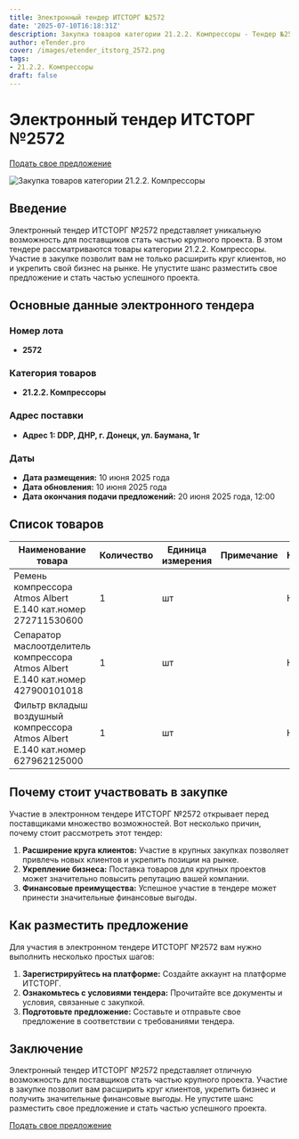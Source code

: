 ```yaml
---
title: Электронный тендер ИТСТОРГ №2572
date: '2025-07-10T16:18:31Z'
description: Закупка товаров категории 21.2.2. Компрессоры - Тендер №2572
author: eTender.pro
cover: /images/etender_itstorg_2572.png
tags:
- 21.2.2. Компрессоры
draft: false
---
```

# Электронный тендер ИТСТОРГ №2572

[Подать свое предложение](https://itstorg.ru/tender-2572?utm_source=etender)

![Закупка товаров категории 21.2.2. Компрессоры](/images/etender_itstorg_2572.png)

## Введение

Электронный тендер ИТСТОРГ №2572 представляет уникальную возможность для поставщиков стать частью крупного проекта. В этом тендере рассматриваются товары категории 21.2.2. Компрессоры. Участие в закупке позволит вам не только расширить круг клиентов, но и укрепить свой бизнес на рынке. Не упустите шанс разместить свое предложение и стать частью успешного проекта.

## Основные данные электронного тендера

### Номер лота
- **2572**

### Категория товаров
- **21.2.2. Компрессоры**

### Адрес поставки
- **Адрес 1: DDP, ДНР, г. Донецк, ул. Баумана, 1г**

### Даты
- **Дата размещения:** 10 июня 2025 года
- **Дата обновления:** 10 июня 2025 года
- **Дата окончания подачи предложений:** 20 июня 2025 года, 12:00

## Список товаров

| Наименование товара | Количество | Единица измерения | Примечание | Нетто |
|---------------------|------------|-------------------|------------|-------|
| Ремень компрессора Atmos Albert E.140 кат.номер 272711530600 | 1 | шт | | Нет |
| Сепаратор маслоотделитель компрессора Atmos Albert E.140 кат.номер 427900101018 | 1 | шт | | Нет |
| Фильтр вкладыш воздушный компрессора Atmos Albert E.140 кат.номер 627962125000 | 1 | шт | | Нет |

## Почему стоит участвовать в закупке

Участие в электронном тендере ИТСТОРГ №2572 открывает перед поставщиками множество возможностей. Вот несколько причин, почему стоит рассмотреть этот тендер:

1. **Расширение круга клиентов:** Участие в крупных закупках позволяет привлечь новых клиентов и укрепить позиции на рынке.
2. **Укрепление бизнеса:** Поставка товаров для крупных проектов может значительно повысить репутацию вашей компании.
3. **Финансовые преимущества:** Успешное участие в тендере может принести значительные финансовые выгоды.

## Как разместить предложение

Для участия в электронном тендере ИТСТОРГ №2572 вам нужно выполнить несколько простых шагов:

1. **Зарегистрируйтесь на платформе:** Создайте аккаунт на платформе ИТСТОРГ.
2. **Ознакомьтесь с условиями тендера:** Прочитайте все документы и условия, связанные с закупкой.
3. **Подготовьте предложение:** Составьте и отправьте свое предложение в соответствии с требованиями тендера.

## Заключение

Электронный тендер ИТСТОРГ №2572 представляет отличную возможность для поставщиков стать частью крупного проекта. Участие в закупке позволит вам расширить круг клиентов, укрепить бизнес и получить значительные финансовые выгоды. Не упустите шанс разместить свое предложение и стать частью успешного проекта.

[Подать свое предложение](https://itstorg.ru/tender-2572?utm_source=etender)